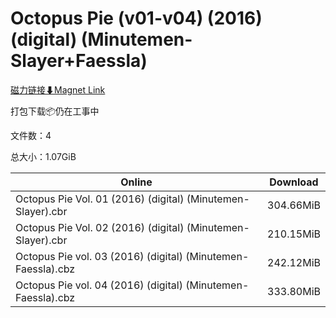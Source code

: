 # Octopus Pie (v01-v04) (2016) (digital) (Minutemen-Slayer+Faessla)

[磁力链接⬇Magnet Link](magnet:?xt=urn:btih:56af828f3557a4ab9b693e41eaff1ac489a11a48&dn=Octopus%20Pie%20%28v01-v04%29%20%282016%29%20%28digital%29%20%28Minutemen-Slayer%2BFaessla%29)

打包下载📦仍在工事中

文件数：4

总大小：1.07GiB

Online | Download
--- | ---
Octopus Pie Vol. 01 (2016) (digital) (Minutemen-Slayer).cbr | 304.66MiB
Octopus Pie Vol. 02 (2016) (digital) (Minutemen-Slayer).cbr | 210.15MiB
Octopus Pie vol. 03 (2016) (digital) (Minutemen-Faessla).cbz | 242.12MiB
Octopus Pie vol. 04 (2016) (digital) (Minutemen-Faessla).cbz | 333.80MiB